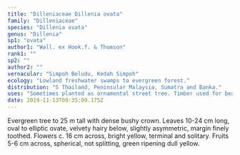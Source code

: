 ```yaml
---
title: "Dilleniaceae Dillenia ovata"
family: "Dilleniaceae"
species: "Dillenia ovata"
genus: "Dillenia"
sp1: "ovata"
author1: "Wall. ex Hook.f. & Thomson"
rank1: ""
sp2: ""
author2: ""
vernacular: "Simpoh Beludu, Kedah Simpoh"
ecology: "Lowland freshwater swamps to evergreen forest."
distribution: "S Thailand, Peninsular Malaysia, Sumatra and Banka."
uses: "Sometimes planted as ornamental street tree. Timber used for beams, planks and furniture, suitable for musical instruments such as clappers."
date: 2019-11-13T09:35:09.175Z
---
```

Evergreen tree to 25 m tall with dense bushy crown. Leaves 10-24 cm long, oval to elliptic ovate, velvety hairy below, slightly asymmetric, margin finely toothed. Flowers c. 16 cm across, bright yellow, terminal and solitary. Fruits 5-6 cm across, spherical, not splitting, green ripening dull yellow.